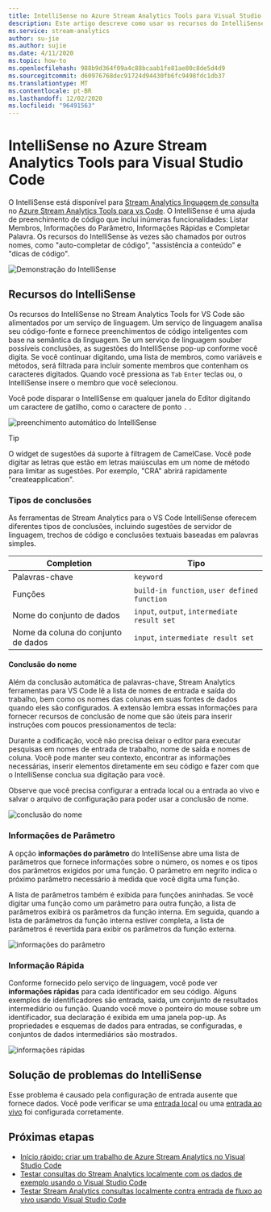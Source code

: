 ```yaml
---
title: IntelliSense no Azure Stream Analytics Tools para Visual Studio Code
description: Este artigo descreve como usar os recursos do IntelliSense no Azure Stream Analytics Tools para Visual Studio Code.
ms.service: stream-analytics
author: su-jie
ms.author: sujie
ms.date: 4/11/2020
ms.topic: how-to
ms.openlocfilehash: 988b9d364f09a4c88bcaab1fe81ae80c8de5d4d9
ms.sourcegitcommit: d60976768dec91724d94430fb6fc9498fdc1db37
ms.translationtype: MT
ms.contentlocale: pt-BR
ms.lasthandoff: 12/02/2020
ms.locfileid: "96491563"
---
```

# <a name="intellisense-in-azure-stream-analytics-tools-for-visual-studio-code"></a>IntelliSense no Azure Stream Analytics Tools para Visual Studio Code

O IntelliSense está disponível para [Stream Analytics linguagem de consulta](/stream-analytics-query/stream-analytics-query-language-reference?bc=https%253a%2f%2fdocs.microsoft.com%2fazure%2fbread%2ftoc.json&toc=https%253a%2f%2fdocs.microsoft.com%2fazure%2fstream-analytics%2ftoc.json) no [Azure Stream Analytics Tools para vs Code](https://marketplace.visualstudio.com/items?itemName=ms-bigdatatools.vscode-asa&ssr=false#overview). O IntelliSense é uma ajuda de preenchimento de código que inclui inúmeras funcionalidades: Listar Membros, Informações do Parâmetro, Informações Rápidas e Completar Palavra. Os recursos do IntelliSense às vezes são chamados por outros nomes, como "auto-completar de código", "assistência a conteúdo" e "dicas de código".

![Demonstração do IntelliSense](./media/vs-code-intellisense/intellisense.gif)

## <a name="intellisense-features"></a>Recursos do IntelliSense

Os recursos do IntelliSense no Stream Analytics Tools for VS Code são alimentados por um serviço de linguagem. Um serviço de linguagem analisa seu código-fonte e fornece preenchimentos de código inteligentes com base na semântica da linguagem. Se um serviço de linguagem souber possíveis conclusões, as sugestões do IntelliSense pop-up conforme você digita. Se você continuar digitando, uma lista de membros, como variáveis e métodos, será filtrada para incluir somente membros que contenham os caracteres digitados. Quando você pressiona as `Tab` `Enter` teclas ou, o IntelliSense insere o membro que você selecionou.

Você pode disparar o IntelliSense em qualquer janela do Editor digitando um caractere de gatilho, como o caractere de ponto `.` .

![preenchimento automático do IntelliSense](./media/vs-code-intellisense/auto-completion.gif)

> [!TIP]
> O widget de sugestões dá suporte à filtragem de CamelCase. Você pode digitar as letras que estão em letras maiúsculas em um nome de método para limitar as sugestões. Por exemplo, "CRA" abrirá rapidamente "createapplication".

### <a name="types-of-completions"></a>Tipos de conclusões

As ferramentas de Stream Analytics para o VS Code IntelliSense oferecem diferentes tipos de conclusões, incluindo sugestões de servidor de linguagem, trechos de código e conclusões textuais baseadas em palavras simples.

|Completion     |  Tipo       |
| ----- | ------- |
| Palavras-chave | `keyword`
| Funções | `build-in function`, `user defined function`  |
| Nome do conjunto de dados| `input`, `output`, `intermediate result set`|
| Nome da coluna do conjunto de dados|`input`, `intermediate result set`|

#### <a name="name-completion"></a>Conclusão do nome

Além da conclusão automática de palavras-chave, Stream Analytics ferramentas para VS Code lê a lista de nomes de entrada e saída do trabalho, bem como os nomes das colunas em suas fontes de dados quando eles são configurados. A extensão lembra essas informações para fornecer recursos de conclusão de nome que são úteis para inserir instruções com poucos pressionamentos de tecla:

Durante a codificação, você não precisa deixar o editor para executar pesquisas em nomes de entrada de trabalho, nome de saída e nomes de coluna. Você pode manter seu contexto, encontrar as informações necessárias, inserir elementos diretamente em seu código e fazer com que o IntelliSense conclua sua digitação para você.

Observe que você precisa configurar a entrada local ou a entrada ao vivo e salvar o arquivo de configuração para poder usar a conclusão de nome.

![conclusão do nome](./media/vs-code-intellisense/name-completion.gif)

### <a name="parameter-info"></a>Informações de Parâmetro

A opção **informações do parâmetro** do IntelliSense abre uma lista de parâmetros que fornece informações sobre o número, os nomes e os tipos dos parâmetros exigidos por uma função. O parâmetro em negrito indica o próximo parâmetro necessário à medida que você digita uma função.

A lista de parâmetros também é exibida para funções aninhadas. Se você digitar uma função como um parâmetro para outra função, a lista de parâmetros exibirá os parâmetros da função interna. Em seguida, quando a lista de parâmetros da função interna estiver completa, a lista de parâmetros é revertida para exibir os parâmetros da função externa.

![informações do parâmetro](./media/vs-code-intellisense/parameter-info.gif)

### <a name="quick-info"></a>Informação Rápida

Conforme fornecido pelo serviço de linguagem, você pode ver **informações rápidas** para cada identificador em seu código. Alguns exemplos de identificadores são entrada, saída, um conjunto de resultados intermediário ou função. Quando você move o ponteiro do mouse sobre um identificador, sua declaração é exibida em uma janela pop-up. As propriedades e esquemas de dados para entradas, se configuradas, e conjuntos de dados intermediários são mostrados.

![informações rápidas](./media/vs-code-intellisense/quick-info.gif)

## <a name="troubleshoot-intellisense"></a>Solução de problemas do IntelliSense

Esse problema é causado pela configuração de entrada ausente que fornece dados. Você pode verificar se uma [entrada local](visual-studio-code-local-run.md#define-a-local-input) ou uma [entrada ao vivo](visual-studio-code-local-run-live-input.md#define-a-live-stream-input) foi configurada corretamente.

## <a name="next-steps"></a>Próximas etapas

* [Início rápido: criar um trabalho de Azure Stream Analytics no Visual Studio Code](quick-create-visual-studio-code.md)
* [Testar consultas do Stream Analytics localmente com os dados de exemplo usando o Visual Studio Code](visual-studio-code-local-run.md)
* [Testar Stream Analytics consultas localmente contra entrada de fluxo ao vivo usando Visual Studio Code](visual-studio-code-local-run-live-input.md)